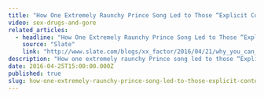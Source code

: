 ```yaml
---
title: "How One Extremely Raunchy Prince Song Led to Those “Explicit Content” Stickers"
video: sex-drugs-and-gore
related_articles:
  - headline: "How One Extremely Raunchy Prince Song Led to Those “Explicit Content” Stickers on CDs"
    source: "Slate"
    link: "http://www.slate.com/blogs/xx_factor/2016/04/21/why_you_can_blame_prince_for_explicit_content_stickers_on_cds.html"
description: "How one extremely raunchy Prince song led to those “Explicit Content” stickers. Watch _Sex, Drugs and Gore._"
date: 2016-04-25T15:00:00.000Z
published: true
slug: how-one-extremely-raunchy-prince-song-led-to-those-explicit-content-stickers
---
```


